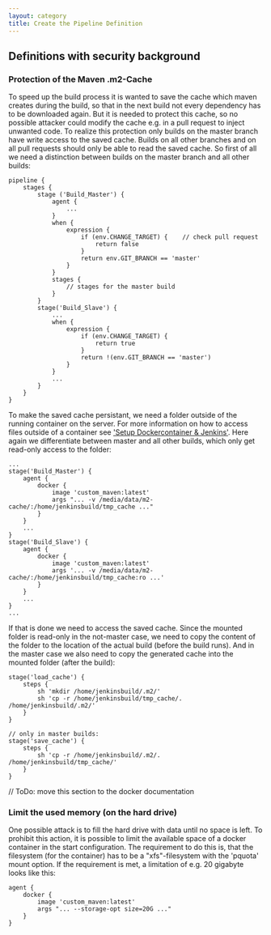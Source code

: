 ```yaml
---
layout: category
title: Create the Pipeline Definition
---
```


## Definitions with security background

### Protection of the Maven .m2-Cache

To speed up the build process it is wanted to save the cache which maven creates during the build, so that in the next build not every dependency has to be downloaded again. But it is needed to protect this cache, so no possible attacker could modify the cache e.g. in a pull request to inject unwanted code.
To realize this protection only builds on the master branch have write access to the saved cache. Builds on all other branches and on all pull requests should only be able to read the saved cache. So first of all we need a distinction between builds on the master branch and all other builds:

```Jenkinsfile
pipeline {
    stages {
        stage ('Build_Master') {
            agent {
                ...
            }
            when {
                expression {
                    if (env.CHANGE_TARGET) {    // check pull request
                        return false
                    }
                    return env.GIT_BRANCH == 'master'
                }
            }
            stages {
                // stages for the master build
            }
        }
        stage('Build_Slave') {
            ...
            when {
                expression {
                    if (env.CHANGE_TARGET) {
                        return true
                    }
                    return !(env.GIT_BRANCH == 'master')
                }
            }
            ...
        }
    }
}
```

To make the saved cache persistant, we need a folder outside of the running container on the server. For more information on how to access files outside of a container see ['Setup Dockercontainer & Jenkins'](docker). Here again we differentiate between master and all other builds, which only get read-only access to the folder:

```Jenkinsfile
...
stage('Build_Master') {
    agent {
        docker {
            image 'custom_maven:latest'
            args "... -v /media/data/m2-cache/:/home/jenkinsbuild/tmp_cache ..."
        }
    }
    ...
}
stage('Build_Slave') {
    agent {
        docker {
            image 'custom_maven:latest'
            args '... -v /media/data/m2-cache/:/home/jenkinsbuild/tmp_cache:ro ...'
        }
    }
    ...
}
...
```

If that is done we need to access the saved cache. Since the mounted folder is read-only in the not-master case, we need to copy the content of the folder to the location of the actual build (before the build runs). And in the master case we also need to copy the generated cache into the mounted folder (after the build):

```Jenkinsfile
stage('load_cache') {
    steps {
        sh 'mkdir /home/jenkinsbuild/.m2/'
        sh 'cp -r /home/jenkinsbuild/tmp_cache/. /home/jenkinsbuild/.m2/'
    }
}

// only in master builds:
stage('save_cache') {
    steps {
        sh 'cp -r /home/jenkinsbuild/.m2/. /home/jenkinsbuild/tmp_cache/'
    }
}
```

// ToDo: move this section to the docker documentation
### Limit the used memory (on the hard drive)

One possible attack is to fill the hard drive with data until no space is left. To prohibit this action, it is possible to limit the available space of a docker container in the start configuration. The requirement to do this is, that the filesystem (for the container) has to be a "xfs"-filesystem with the 'pquota' mount option. If the requirement is met, a limitation of e.g. 20 gigabyte looks like this:

```Jenkinsfile
agent {
    docker {
        image 'custom_maven:latest'
        args "... --storage-opt size=20G ..."
    }
}
```

